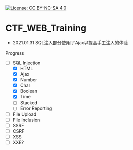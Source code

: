 [![License: CC BY-NC-SA 4.0](https://licensebuttons.net/l/by-nc-sa/4.0/80x15.png)](https://creativecommons.org/licenses/by-nc-sa/4.0/)
# CTF_WEB_Training #

* 2021.01.31 SQL注入部分使用了Ajax以提高手工注入的体验

Progress
- [ ]  SQL Injection
    - [x]  HTML
    - [x]  Ajax
    - [x]  Number
    - [x]  Char
    - [x]  Boolean
    - [x]  Time
    - [ ]  Stacked
    - [ ]  Error Reporting
- [ ]  File Upload
- [ ]  File Inclusion
- [ ]  SSRF
- [ ]  CSRF
- [ ]  XSS
- [ ]  XXE?
